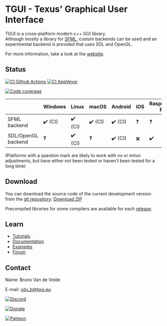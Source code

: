 TGUI - Texus' Graphical User Interface
=======================================

TGUI is a cross-platform modern c++ GUI library.  
Although mostly a library for [SFML](https://www.sfml-dev.org), custom backends can be used and an experimental backend is provided that uses SDL and OpenGL.

For more information, take a look at the [website](https://tgui.eu).


Status
------

[![CI Github Actions](https://github.com/texus/TGUI/workflows/CI/badge.svg?branch=0.9)](https://github.com/texus/TGUI/actions)
[![CI AppVeyor](https://ci.appveyor.com/api/projects/status/16e3yl71hq8x0c46/branch/0.9?svg=true)](https://ci.appveyor.com/project/texus/tgui/branch/0.9)

[![Code coverage](https://codecov.io/gh/texus/TGUI/branch/0.9/graph/badge.svg)](https://codecov.io/gh/texus/TGUI/branch/0.9)

|                     | Windows                 | Linux                   | macOS                   | Android                 | iOS        | Raspberry Pi       |
|---------------------|-------------------------|-------------------------|-------------------------|-------------------------|------------|--------------------|
| SFML backend        | :heavy_check_mark: (CI) | :heavy_check_mark: (CI) | :heavy_check_mark: (CI) | :heavy_check_mark: (CI) | :question: | :question:         |
| SDL/OpenGL backend  | :question:              | :heavy_check_mark: (CI) | :question:              | :heavy_check_mark: (CI) | :x:        | :heavy_check_mark: |

(Platforms with a question mark are likely to work with no or minor adjustments, but have either not been tested or haven't been tested for a long time)

Download
--------

You can download the source code of the current development version from the [git repository](https://github.com/texus/TGUI/tree/0.9): [Download ZIP](https://github.com/texus/TGUI/archive/0.9.zip)

Precompiled libraries for some compilers are available for each [release](https://github.com/texus/TGUI/releases).

Learn
-----

* [Tutorials](https://tgui.eu/tutorials/0.9)
* [Documentation](https://tgui.eu/documentation/0.9)
* [Examples](https://tgui.eu/examples/0.9)
* [Forum](https://forum.tgui.eu)


Contact
-------

Name: Bruno Van de Velde

E-mail: vdv_b@tgui.eu

[![Discord](https://img.shields.io/badge/chat-on_discord-7389D8.svg?logo=discord&logoColor=ffffff&labelColor=6A7EC2)](https://discord.gg/Msf4vyx)

[![Donate](https://img.shields.io/badge/Donate-PayPal-green.svg)](https://www.paypal.me/texusius)

[![Patreon](https://tgui.eu/resources/PatreonThin.png)](https://www.patreon.com/tgui)
